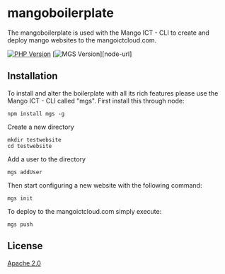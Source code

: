 # mangoboilerplate
The mangoboilerplate is used with the Mango ICT - CLI to create and deploy mango websites to the mangoictcloud.com.

[![PHP Version][npm-image]][npm-url]
[![MGS Version][mgs-image]][node-url]
  
## Installation
To install and alter the boilerplate with all its rich features please use the Mango ICT - CLI called "mgs".
First install this through node:

```
npm install mgs -g
```

Create a new directory

```
mkdir testwebsite
cd testwebsite
```

Add a user to the directory

```
mgs addUser
```

Then start configuring a new website with the following command:

```
mgs init
```

To deploy to the mangoictcloud.com simply execute:

```
mgs push
```


## License

  [Apache 2.0](LICENSE)
  
[npm-image]: https://img.shields.io/badge/php-v5.3-brightgreen.svg
[npm-url]: https://www.mangoict.com/docs_mangoboilerplate
[mgs-image]: https://img.shields.io/badge/mgs-v1.0.4-brightgreen.svg
[mgs-url]: https://www.mangoict.com/docs_mgs
